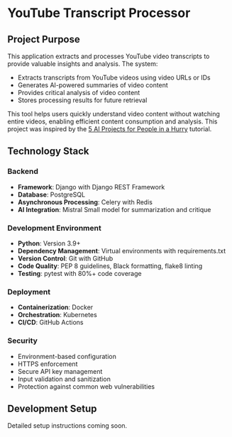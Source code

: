 # YouTube Transcript Processor

## Project Purpose

This application extracts and processes YouTube video transcripts to provide valuable insights and analysis. The system:

- Extracts transcripts from YouTube videos using video URLs or IDs
- Generates AI-powered summaries of video content
- Provides critical analysis of video content
- Stores processing results for future retrieval

This tool helps users quickly understand video content without watching entire videos, enabling efficient content consumption and analysis.
This project was inspired by the [5 AI Projects for People in a Hurry](https://shawhin.medium.com/5-ai-projects-for-people-in-a-hurry-1220f0b27037) tutorial. 

## Technology Stack

### Backend
- **Framework**: Django with Django REST Framework
- **Database**: PostgreSQL
- **Asynchronous Processing**: Celery with Redis
- **AI Integration**: Mistral Small model for summarization and critique

### Development Environment
- **Python**: Version 3.9+
- **Dependency Management**: Virtual environments with requirements.txt
- **Version Control**: Git with GitHub
- **Code Quality**: PEP 8 guidelines, Black formatting, flake8 linting
- **Testing**: pytest with 80%+ code coverage

### Deployment
- **Containerization**: Docker
- **Orchestration**: Kubernetes
- **CI/CD**: GitHub Actions

### Security
- Environment-based configuration
- HTTPS enforcement
- Secure API key management
- Input validation and sanitization
- Protection against common web vulnerabilities

## Development Setup

Detailed setup instructions coming soon.
